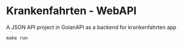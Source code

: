 # Krankenfahrten - WebAPI

A JSON API project in GolanAPI as a backend for krankenfahrten app

`make run`

